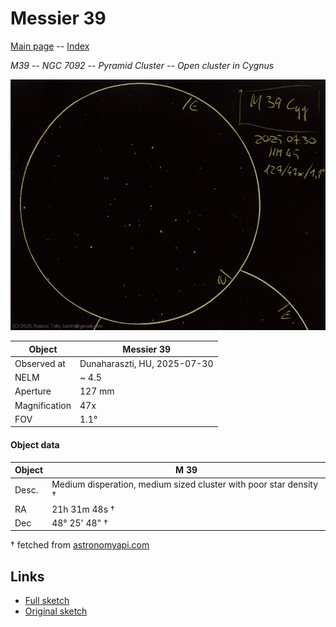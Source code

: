 # Messier 39

[Main page](../index.md) -- [Index](../pages/obj_index.md)

_M39_ -- _NGC 7092_ -- _Pyramid Cluster_ -- _Open cluster in Cygnus_  

![Messier 39](../img/m39-20250731.jpg)

Object | Messier 39
-|-
Observed at | Dunaharaszti, HU, 2025-07-30
NELM | ~ 4.5
Aperture | 127 mm
Magnification | 47x
FOV | 1.1°


#### Object data

Object | M 39
-|-
Desc. | Medium disperation, medium sized cluster with poor star density †
RA | 21h 31m 48s †
Dec | 48° 25' 48" †

† fetched from [astronomyapi.com](http://astronomyapi.com)

## Links

- [Full sketch](../img/m39-m29-20250731.jpg)
- [Original sketch](../scan/20250731005901_001.jpg)
